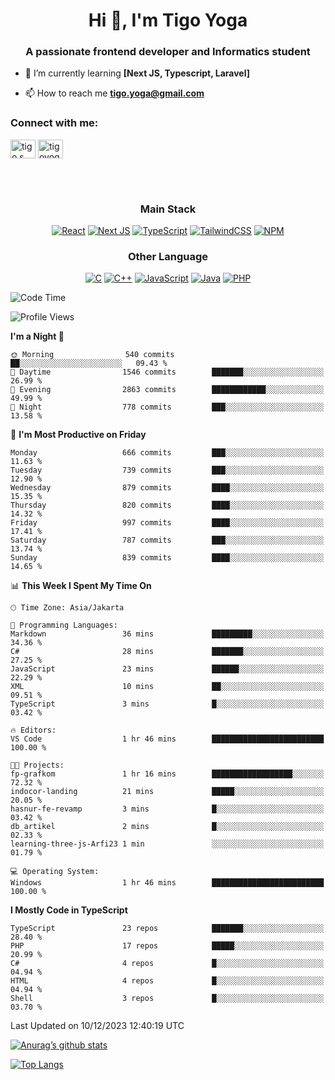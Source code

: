 <h1 align="center">Hi 👋, I'm Tigo Yoga</h1>
<h3 align="center">A passionate frontend developer and Informatics student</h3>

- 🌱 I’m currently learning **[Next JS, Typescript, Laravel]**

- 📫 How to reach me **tigo.yoga@gmail.com**

<h3 align="left">Connect with me:</h3>
<p align="left">
<a href="https://linkedin.com/in/tigo s yoga" target="blank"><img align="center" src="https://raw.githubusercontent.com/rahuldkjain/github-profile-readme-generator/master/src/images/icons/Social/linked-in-alt.svg" alt="tigo s yoga" height="30" width="40" /></a>
<a href="https://instagram.com/tigoyoga" target="blank"><img align="center" src="https://raw.githubusercontent.com/rahuldkjain/github-profile-readme-generator/master/src/images/icons/Social/instagram.svg" alt="tigoyoga" height="30" width="40" /></a>
</p>

<br/>
<br/>

<h3 align="center">Main Stack</h3>
<div align="center">
  
  <a href="">![React](https://img.shields.io/badge/react-%2320232a.svg?style=for-the-badge&logo=react&logoColor=%2361DAFB)</a>
  <a href="">![Next JS](https://img.shields.io/badge/Next-black?style=for-the-badge&logo=next.js&logoColor=white)</a>
   <a href="">![TypeScript](https://img.shields.io/badge/typescript-%23007ACC.svg?style=for-the-badge&logo=typescript&logoColor=white)</a>
  <a href="">![TailwindCSS](https://img.shields.io/badge/tailwindcss-%2338B2AC.svg?style=for-the-badge&logo=tailwind-css&logoColor=white)</a>
  <a href="">![NPM](https://img.shields.io/badge/NPM-%23000000.svg?style=for-the-badge&logo=npm&logoColor=white)</a>
</div>
<h3 align="center">Other Language</h3>
<div align="center">
  
  <a href="">![C](https://img.shields.io/badge/c-%2300599C.svg?style=for-the-badge&logo=c&logoColor=white)</a>
  <a href="">![C++](https://img.shields.io/badge/c++-%2300599C.svg?style=for-the-badge&logo=c%2B%2B&logoColor=white)</a>
  <a href="">![JavaScript](https://img.shields.io/badge/javascript-%23323330.svg?style=for-the-badge&logo=javascript&logoColor=%23F7DF1E)</a>
  <a href="">![Java](https://img.shields.io/badge/java-%23ED8B00.svg?style=for-the-badge&logo=java&logoColor=white)</a>
  <a href="">![PHP](https://img.shields.io/badge/php-%23777BB4.svg?style=for-the-badge&logo=php&logoColor=white)</a>
</div>

<!--START_SECTION:waka-->
![Code Time](http://img.shields.io/badge/Code%20Time-676%20hrs%2035%20mins-blue)

![Profile Views](http://img.shields.io/badge/Profile%20Views-1-blue)

**I'm a Night 🦉** 

```text
🌞 Morning                540 commits         ██░░░░░░░░░░░░░░░░░░░░░░░   09.43 % 
🌆 Daytime                1546 commits        ███████░░░░░░░░░░░░░░░░░░   26.99 % 
🌃 Evening                2863 commits        ████████████░░░░░░░░░░░░░   49.99 % 
🌙 Night                  778 commits         ███░░░░░░░░░░░░░░░░░░░░░░   13.58 % 
```
📅 **I'm Most Productive on Friday** 

```text
Monday                   666 commits         ███░░░░░░░░░░░░░░░░░░░░░░   11.63 % 
Tuesday                  739 commits         ███░░░░░░░░░░░░░░░░░░░░░░   12.90 % 
Wednesday                879 commits         ████░░░░░░░░░░░░░░░░░░░░░   15.35 % 
Thursday                 820 commits         ████░░░░░░░░░░░░░░░░░░░░░   14.32 % 
Friday                   997 commits         ████░░░░░░░░░░░░░░░░░░░░░   17.41 % 
Saturday                 787 commits         ███░░░░░░░░░░░░░░░░░░░░░░   13.74 % 
Sunday                   839 commits         ████░░░░░░░░░░░░░░░░░░░░░   14.65 % 
```


📊 **This Week I Spent My Time On** 

```text
🕑︎ Time Zone: Asia/Jakarta

💬 Programming Languages: 
Markdown                 36 mins             █████████░░░░░░░░░░░░░░░░   34.36 % 
C#                       28 mins             ███████░░░░░░░░░░░░░░░░░░   27.25 % 
JavaScript               23 mins             ██████░░░░░░░░░░░░░░░░░░░   22.29 % 
XML                      10 mins             ██░░░░░░░░░░░░░░░░░░░░░░░   09.51 % 
TypeScript               3 mins              █░░░░░░░░░░░░░░░░░░░░░░░░   03.42 % 

🔥 Editors: 
VS Code                  1 hr 46 mins        █████████████████████████   100.00 % 

🐱‍💻 Projects: 
fp-grafkom               1 hr 16 mins        ██████████████████░░░░░░░   72.32 % 
indocor-landing          21 mins             █████░░░░░░░░░░░░░░░░░░░░   20.05 % 
hasnur-fe-revamp         3 mins              █░░░░░░░░░░░░░░░░░░░░░░░░   03.42 % 
db_artikel               2 mins              █░░░░░░░░░░░░░░░░░░░░░░░░   02.33 % 
learning-three-js-Arfi23 1 min               ░░░░░░░░░░░░░░░░░░░░░░░░░   01.79 % 

💻 Operating System: 
Windows                  1 hr 46 mins        █████████████████████████   100.00 % 
```

**I Mostly Code in TypeScript** 

```text
TypeScript               23 repos            ███████░░░░░░░░░░░░░░░░░░   28.40 % 
PHP                      17 repos            █████░░░░░░░░░░░░░░░░░░░░   20.99 % 
C#                       4 repos             █░░░░░░░░░░░░░░░░░░░░░░░░   04.94 % 
HTML                     4 repos             █░░░░░░░░░░░░░░░░░░░░░░░░   04.94 % 
Shell                    3 repos             █░░░░░░░░░░░░░░░░░░░░░░░░   03.70 % 
```




 Last Updated on 10/12/2023 12:40:19 UTC
<!--END_SECTION:waka-->

[![Anurag’s github stats](https://github-readme-stats.vercel.app/api?username=tigoyoga)](https://github.com/tigoyoga)

[![Top Langs](https://github-readme-stats.vercel.app/api/top-langs/?username=tigoyoga&layout=compact)](https://github.com/tigoyoga)
